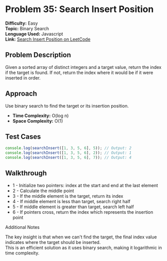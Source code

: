 # Problem 35: Search Insert Position

**Difficulty:** Easy  
**Topic:** Binary Search  
**Lenguage Used:** Javascript  
**Link:** [Search Insert Position on LeetCode](https://leetcode.com/problems/search-insert-position/)

## Problem Description
Given a sorted array of distinct integers and a target value, return the index if the target is found. If not, return the index where it would be if it were inserted in order.

## Approach
Use binary search to find the target or its insertion position.

- **Time Complexity:** O(log n)  
- **Space Complexity:** O(1)  

## Test Cases
```javascript
console.log(searchInsert([1, 3, 5, 6], 5)); // Output: 2
console.log(searchInsert([1, 3, 5, 6], 2)); // Output: 1
console.log(searchInsert([1, 3, 5, 6], 7)); // Output: 4
```

## Walkthrough

- 1 - Initialize two pointers: index at the start and end at the last element
- 2 - Calculate the middle point
- 3 - If the middle element is the target, return its index
- 4 - If middle element is less than target, search right half
- 5 - If middle element is greater than target, search left half
- 6 - If pointers cross, return the index which represents the insertion point

Additional Notes

The key insight is that when we can't find the target, the final index value indicates where the target should be inserted.  
This is an efficient solution as it uses binary search, making it logarithmic in time complexity.